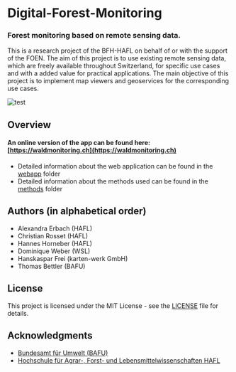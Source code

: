 # Digital-Forest-Monitoring
### Forest monitoring based on remote sensing data.

This is a research project of the BFH-HAFL on behalf of or with the support of the FOEN. The aim of this project is to use existing remote sensing data, which are freely available throughout Switzerland, for specific use cases and with a added value for practical applications. The main objective of this project is to implement map viewers and geoservices for the corresponding use cases.

![test](https://github.com/HAFL-FWI/Digital-Forest-Monitoring/blob/master/doc/pictures/intro.gif)

## Overview

#### An online version of the app can be found here: [https://waldmonitoring.ch](https://waldmonitoring.ch)

* Detailed information about the web application can be found in the [webapp](https://github.com/HAFL-FWI/Digital-Forest-Monitoring/tree/master/webapp) folder
* Detailed information about the methods used can be found in the [methods](https://github.com/HAFL-FWI/Digital-Forest-Monitoring/tree/master/methods) folder

## Authors (in alphabetical order)

- Alexandra Erbach (HAFL)
- Christian Rosset (HAFL)
- Hannes Horneber (HAFL)
- Dominique Weber (WSL)
- Hanskaspar Frei (karten-werk GmbH)
- Thomas Bettler (BAFU)

## License

This project is licensed under the MIT License - see the [LICENSE](LICENSE) file for details.

## Acknowledgments

- [Bundesamt für Umwelt (BAFU)](https://www.bafu.admin.ch/bafu/de/home/themen/wald.html)
- [Hochschule für Agrar-, Forst- und Lebensmittelwissenschaften HAFL](https://www.bfh.ch/hafl/de/)
